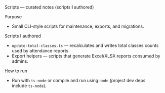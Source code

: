 
Scripts — curated notes (scripts I authored)

Purpose
- Small CLI-style scripts for maintenance, exports, and migrations.

Scripts I authored
- `update-total-classes.ts` — recalculates and writes total classes counts used by attendance reports.
- Export helpers — scripts that generate Excel/XLSX reports consumed by admins.

How to run
- Run with `ts-node` or compile and run using `node` (project dev deps include `ts-node`).


